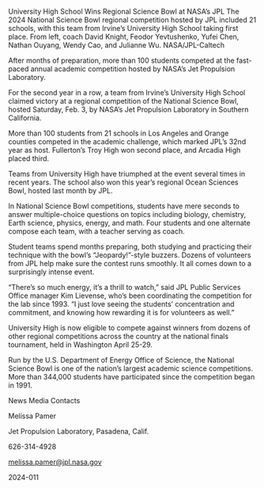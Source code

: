 University High School Wins Regional Science Bowl at NASA’s JPL 
 The 2024 National Science Bowl regional competition hosted by JPL included 21 schools, with this team from Irvine’s University High School taking first place. From left, coach David Knight, Feodor Yevtushenko, Yufei Chen, Nathan Ouyang, Wendy Cao, and Julianne Wu. NASA/JPL-Caltech

After months of preparation, more than 100 students competed at the fast-paced annual academic competition hosted by NASA’s Jet Propulsion Laboratory.

For the second year in a row, a team from Irvine’s University High School claimed victory at a regional competition of the National Science Bowl, hosted Saturday, Feb. 3, by NASA’s Jet Propulsion Laboratory in Southern California.

More than 100 students from 21 schools in Los Angeles and Orange counties competed in the academic challenge, which marked JPL’s 32nd year as host. Fullerton’s Troy High won second place, and Arcadia High placed third.

Teams from University High have triumphed at the event several times in recent years. The school also won this year’s regional Ocean Sciences Bowl, hosted last month by JPL.

In National Science Bowl competitions, students have mere seconds to answer multiple-choice questions on topics including biology, chemistry, Earth science, physics, energy, and math. Four students and one alternate compose each team, with a teacher serving as coach.

Student teams spend months preparing, both studying and practicing their technique with the bowl’s “Jeopardy!”-style buzzers. Dozens of volunteers from JPL help make sure the contest runs smoothly. It all comes down to a surprisingly intense event.

“There’s so much energy, it’s a thrill to watch,” said JPL Public Services Office manager Kim Lievense, who’s been coordinating the competition for the lab since 1993. “I just love seeing the students’ concentration and commitment, and knowing how rewarding it is for volunteers as well.”

University High is now eligible to compete against winners from dozens of other regional competitions across the country at the national finals tournament, held in Washington April 25-29.

Run by the U.S. Department of Energy Office of Science, the National Science Bowl is one of the nation’s largest academic science competitions. More than 344,000 students have participated since the competition began in 1991.

News Media Contacts

Melissa Pamer

Jet Propulsion Laboratory, Pasadena, Calif.

626-314-4928

melissa.pamer@jpl.nasa.gov

2024-011